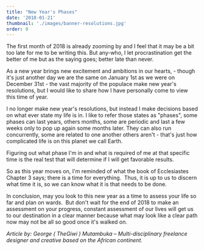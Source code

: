 ```yaml
---
title: "New Year's Phases"
date: '2018-01-21'
thumbnail: './images/banner-resolutions.jpg'
order: 0
---
```


The first month of 2018 is already zooming by and I feel that it may be a bit too late for me to be writing this. But any-who, I let procrastination get the better of me but as the saying goes; better late than never.

As a new year brings new excitement and ambitions in our hearts, - though it's just another day we are the same on January 1st as we were on December 31st - the vast majority of the populace make new year's resolutions, but I would like to share how I have personally come to view this time of year.

I no longer make new year's resolutions, but instead I make decisions based on what ever state my life is in. I like to refer those states as "phases", some phases can last years, others months, some are periodic and last a few weeks only to pop up again some months later. They can also run concurrently, some are related to one another others aren't - that's just how complicated life is on this planet we call Earth.

Figuring out what phase I'm in and what is required of me at that specific time is the real test that will determine if I will get favorable results.

So as this year moves on, I'm reminded of what the book of Ecclesiastes Chapter 3 says; there is a time for everything.  Thus, it is up to us to discern what time it is, so we can know what it is that needs to be done.

In conclusion, may you look to this new year as a time to assess your life so far and plan on wards.  But don't wait for the end of 2018 to make an assessment on your progress, constant assessment of our lives will get us to our destination in a clear manner because what may look like a clear path now may not be all so good once it's walked on.

_Article by: George ( TheGiwi ) Mutambuka – Multi-disciplinary freelance designer and creative based on the African continent._

